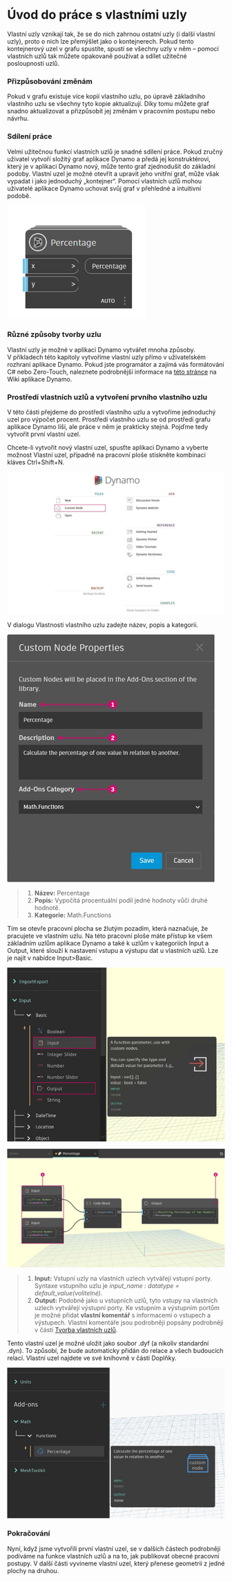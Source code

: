 # Úvod do práce s vlastními uzly

Vlastní uzly vznikají tak, že se do nich zahrnou ostatní uzly (i další vlastní uzly), proto o nich lze přemýšlet jako o kontejnerech. Pokud tento kontejnerový uzel v grafu spustíte, spustí se všechny uzly v něm – pomocí vlastních uzlů tak můžete opakovaně používat a sdílet užitečné posloupnosti uzlů.

### Přizpůsobování změnám

Pokud v grafu existuje více kopií vlastního uzlu, po úpravě základního vlastního uzlu se všechny tyto kopie aktualizují. Díky tomu můžete graf snadno aktualizovat a přizpůsobit jej změnám v pracovním postupu nebo návrhu.

### Sdílení práce

Velmi užitečnou funkcí vlastních uzlů je snadné sdílení práce. Pokud zručný uživatel vytvoří složitý graf aplikace Dynamo a předá jej konstruktérovi, který je v aplikaci Dynamo nový, může tento graf zjednodušit do základní podoby. Vlastní uzel je možné otevřít a upravit jeho vnitřní graf, může však vypadat i jako jednoduchý „kontejner“. Pomocí vlastních uzlů mohou uživatelé aplikace Dynamo uchovat svůj graf v přehledné a intuitivní podobě.

![](<../images/6-1/1/custom node intro - work sharing 01.jpg>)

### Různé způsoby tvorby uzlu

Vlastní uzly je možné v aplikaci Dynamo vytvářet mnoha způsoby. V příkladech této kapitoly vytvoříme vlastní uzly přímo v uživatelském rozhraní aplikace Dynamo. Pokud jste programátor a zajímá vás formátování C# nebo Zero-Touch, naleznete podrobnější informace na [této stránce](https://github.com/DynamoDS/Dynamo/wiki/How-To-Create-Your-Own-Nodes) na Wiki aplikace Dynamo.

### Prostředí vlastních uzlů a vytvoření prvního vlastního uzlu

V této části přejdeme do prostředí vlastního uzlu a vytvoříme jednoduchý uzel pro výpočet procent. Prostředí vlastního uzlu se od prostředí grafu aplikace Dynamo liší, ale práce v něm je prakticky stejná. Pojďme tedy vytvořit první vlastní uzel.

Chcete-li vytvořit nový vlastní uzel, spusťte aplikaci Dynamo a vyberte možnost Vlastní uzel, případně na pracovní ploše stiskněte kombinaci kláves Ctrl+Shift+N.

![](<../images/6-1/1/custom node intro - custom node environment 01.jpg>)

V dialogu Vlastnosti vlastního uzlu zadejte název, popis a kategorii.

![](<../images/6-1/1/custom node intro - custom node environment 02.jpg>)

> 1. **Název:** Percentage
> 2. **Popis:** Vypočítá procentuální podíl jedné hodnoty vůči druhé hodnotě.
> 3. **Kategorie:** Math.Functions

Tím se otevře pracovní plocha se žlutým pozadím, která naznačuje, že pracujete ve vlastním uzlu. Na této pracovní ploše máte přístup ke všem základním uzlům aplikace Dynamo a také k uzlům v kategoriích Input a Output, které slouží k nastavení vstupu a výstupu dat u vlastních uzlů. Lze je najít v nabídce Input>Basic.

![](<../images/6-1/1/custom node intro - custom node environment 03.jpg>)

![](<../images/6-1/1/custom node intro - custom node environment 04.jpg>)

> 1. **Input:** Vstupní uzly na vlastních uzlech vytvářejí vstupní porty. Syntaxe vstupního uzlu je _input\_name : datatype = default\_value(volitelné)._
> 2. **Output:** Podobně jako u vstupních uzlů, tyto vstupy na vlastních uzlech vytvářejí výstupní porty. Ke vstupním a výstupním portům je možné přidat **vlastní komentář** s informacemi o vstupech a výstupech. Vlastní komentáře jsou podrobněji popsány podrobněji v části [Tvorba vlastních uzlů](2-creating.md).

Tento vlastní uzel je možné uložit jako soubor .dyf (a nikoliv standardní .dyn). To způsobí, že bude automaticky přidán do relace a všech budoucích relací. Vlastní uzel najdete ve své knihovně v části Doplňky.

![](<../images/6-1/1/custom node intro - custom node environment 05.jpg>)

### Pokračování

Nyní, když jsme vytvořili první vlastní uzel, se v dalších částech podrobněji podíváme na funkce vlastních uzlů a na to, jak publikovat obecné pracovní postupy. V další části vyvineme vlastní uzel, který přenese geometrii z jedné plochy na druhou.
